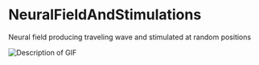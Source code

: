 # NeuralFieldAndStimulations
Neural field producing traveling wave and stimulated at random positions


![Description of GIF](Animation.gif)

